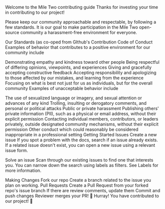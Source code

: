 Welcome to the Mile Two contributing guide
Thanks for investing your time in contributing to our project!

Please keep our community approachable and respectable, by following a few standards. It is our goal to make participation in the Mile Two open-source community a harassment-free environment for everyone.

Our Standards (as co-oped from GIthub's Contribution Code of Conduct
Examples of behavior that contributes to a positive environment for our community include

Demonstrating empathy and kindness toward other people
Being respectful of differing opinions, viewpoints, and experiences
Giving and gracefully accepting constructive feedback
Accepting responsibility and apologizing to those affected by our mistakes, and learning from the experience
Focusing on what is best not just for us as individuals, but for the overall community
Examples of unacceptable behavior include

The use of sexualized language or imagery, and sexual attention or advances of any kind
Trolling, insulting or derogatory comments, and personal or political attacks
Public or private harassment
Publishing others' private information (PII), such as a physical or email address, without their explicit permission
Contacting individual members, contributors, or leaders privately, outside designated community mechanisms, without their explicit permission
Other conduct which could reasonably be considered inappropriate in a professional setting
Getting Started
Issues
Create a new issue
If you spot a problem with the docs, search if an issue already exists. If a related issue doesn't exist, you can open a new issue using a relevant issue form.

Solve an issue
Scan through our existing issues to find one that interests you. You can narrow down the search using labels as filters. See Labels for more information.

Making Changes
Fork our repo
Create a branch related to the issue you plan on working.
Pull Requests
Create a Pull Request from your forked repo's issue branch
If there are review comments, update them
Commit and push changes
Reviewer merges your PR!
🥳 Hurray! You have contributed to our project! 🥳
